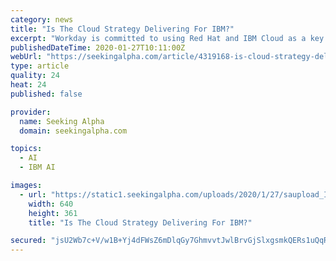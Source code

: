 ```yaml
---
category: news
title: "Is The Cloud Strategy Delivering For IBM?"
excerpt: "Workday is committed to using Red Hat and IBM Cloud as a key component of its delivery infrastructure, and Box will use Red Hat to power its IT infrastructure and Watson as its preferred AI provider for intelligent business processes. Additionally, IBM and Box are working together to deliver joint solutions for governance, security, and AI ..."
publishedDateTime: 2020-01-27T10:11:00Z
webUrl: "https://seekingalpha.com/article/4319168-is-cloud-strategy-delivering-for-ibm"
type: article
quality: 24
heat: 24
published: false

provider:
  name: Seeking Alpha
  domain: seekingalpha.com

topics:
  - AI
  - IBM AI

images:
  - url: "https://static1.seekingalpha.com/uploads/2020/1/27/saupload_IBM_thumb1.png"
    width: 640
    height: 361
    title: "Is The Cloud Strategy Delivering For IBM?"

secured: "jsU2Wb7c+V/w1B+Yj4dFWsZ6mDlqGy7GhmvvtJwlBrvGjSlxgsmkQERs1uQqRIZRqlEA8v8V3JahE+7k1tHvolC6s5+rmPleiSTxBzkV+G9ZzSN+jZ84bCz/j6GXbu+Mm9PrLmxYDAvI0BlknfqW0noLHdQKpq/hkyiOLRJcOp6RKirVFk88tnCAEgmqcTTK4uT5mYWgbPj02m05e7G/0fYptKjziQ7rUMNY284RkUm4YkP8VeIUS3p/R9FRaaOxUftvqkDtaqhZX1icEnuhqjnk46IEXRLgMh6ulXfRSzHDQLfwWdYUzgZ5+SCxhcs5P1C5lox2hq1EZ3ZkS4s4ih6z7Bt2pk4QywUdwTtV0oRG6Wb3Q1MRxgcE+3hxIZPU3RZPGovXwL8sguj4a08gEFlN4oC3CTpF/FE9713l+sDDN57wS0AErMHTntEM66c8bC6B+CiRQCoj4s9nw++geNHNWZ/rP8HPUxiLMN1fP5U=;Wd9UoeDCO30PWHXuSpBcMw=="
---
```


